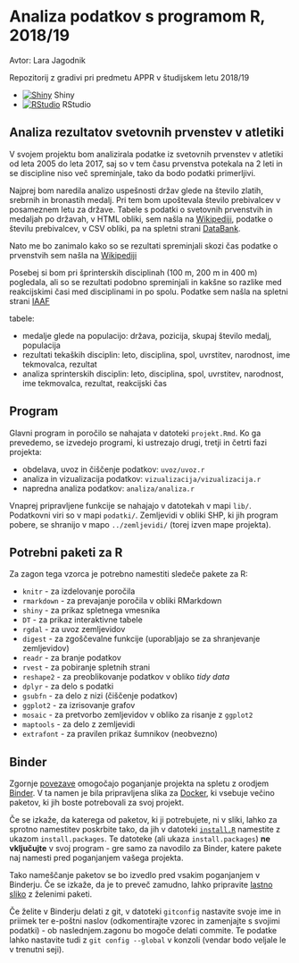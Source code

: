 # Analiza podatkov s programom R, 2018/19
Avtor: Lara Jagodnik

Repozitorij z gradivi pri predmetu APPR v študijskem letu 2018/19

* [![Shiny](http://mybinder.org/badge.svg)](http://beta.mybinder.org/v2/gh/larajagodnik/APPR-2018-19/master?urlpath=shiny/APPR-2018-19/projekt.Rmd) Shiny
* [![RStudio](http://mybinder.org/badge.svg)](http://beta.mybinder.org/v2/gh/larajagodnik/APPR-2018-19/master?urlpath=rstudio) RStudio

## Analiza rezultatov svetovnih prvenstev v atletiki

V svojem projektu bom analizirala podatke iz svetovnih prvenstev v atletiki od leta 2005 do leta 2017, saj so v tem času prvenstva potekala na 2 leti in se discipline niso več spreminjale, tako da bodo podatki primerljivi.

Najprej bom naredila analizo uspešnosti držav glede na število zlatih, srebrnih in bronastih medalj. Pri tem bom upoštevala število prebivalcev v posameznem letu za države. Tabele s podatki o svetovnih prvenstvih in medaljah po državah, v HTML obliki, sem našla na [Wikipediji](https://sl.wikipedia.org/wiki/Svetovno_prvenstvo_v_atletiki), podatke o številu prebivalcev, v CSV obliki, pa na spletni strani [DataBank](http://databank.worldbank.org/data/reports.aspx?source=2&series=SP.POP.TOTL&country=#).

Nato me bo zanimalo kako so se rezultati spreminjali skozi čas podatke o prvenstvih sem našla na [Wikipediji](https://sl.wikipedia.org/wiki/Svetovno_prvenstvo_v_atletiki_2017)

Posebej si bom pri šprinterskih disciplinah (100 m, 200 m in 400 m) pogledala, ali so se rezultati podobno spreminjali in kakšne so razlike med reakcijskimi časi med disciplinami in po spolu. Podatke sem našla na spletni strani [IAAF](https://www.iaaf.org/competitions/iaaf-world-championships/iaaf-world-championships-london-2017-5151/timetable/bydiscipline)

tabele:

* medalje glede na populacijo: država, pozicija, skupaj število medalj, populacija
* rezultati tekaških disciplin: leto, disciplina, spol, uvrstitev, narodnost, ime tekmovalca, rezultat
* analiza sprinterskih disciplin: leto, disciplina, spol, uvrstitev, narodnost, ime tekmovalca, rezultat, reakcijski čas 

## Program

Glavni program in poročilo se nahajata v datoteki `projekt.Rmd`.
Ko ga prevedemo, se izvedejo programi, ki ustrezajo drugi, tretji in četrti fazi projekta:

* obdelava, uvoz in čiščenje podatkov: `uvoz/uvoz.r`
* analiza in vizualizacija podatkov: `vizualizacija/vizualizacija.r`
* napredna analiza podatkov: `analiza/analiza.r`

Vnaprej pripravljene funkcije se nahajajo v datotekah v mapi `lib/`.
Podatkovni viri so v mapi `podatki/`.
Zemljevidi v obliki SHP, ki jih program pobere,
se shranijo v mapo `../zemljevidi/` (torej izven mape projekta).

## Potrebni paketi za R

Za zagon tega vzorca je potrebno namestiti sledeče pakete za R:

* `knitr` - za izdelovanje poročila
* `rmarkdown` - za prevajanje poročila v obliki RMarkdown
* `shiny` - za prikaz spletnega vmesnika
* `DT` - za prikaz interaktivne tabele
* `rgdal` - za uvoz zemljevidov
* `digest` - za zgoščevalne funkcije (uporabljajo se za shranjevanje zemljevidov)
* `readr` - za branje podatkov
* `rvest` - za pobiranje spletnih strani
* `reshape2` - za preoblikovanje podatkov v obliko *tidy data*
* `dplyr` - za delo s podatki
* `gsubfn` - za delo z nizi (čiščenje podatkov)
* `ggplot2` - za izrisovanje grafov
* `mosaic` - za pretvorbo zemljevidov v obliko za risanje z `ggplot2`
* `maptools` - za delo z zemljevidi
* `extrafont` - za pravilen prikaz šumnikov (neobvezno)

## Binder

Zgornje [povezave](#analiza-podatkov-s-programom-r-201819)
omogočajo poganjanje projekta na spletu z orodjem [Binder](https://mybinder.org/).
V ta namen je bila pripravljena slika za [Docker](https://www.docker.com/),
ki vsebuje večino paketov, ki jih boste potrebovali za svoj projekt.

Če se izkaže, da katerega od paketov, ki ji potrebujete, ni v sliki,
lahko za sprotno namestitev poskrbite tako,
da jih v datoteki [`install.R`](install.R) namestite z ukazom `install.packages`.
Te datoteke (ali ukaza `install.packages`) **ne vključujte** v svoj program -
gre samo za navodilo za Binder, katere pakete naj namesti pred poganjanjem vašega projekta.

Tako nameščanje paketov se bo izvedlo pred vsakim poganjanjem v Binderju.
Če se izkaže, da je to preveč zamudno,
lahko pripravite [lastno sliko](https://github.com/jaanos/APPR-docker) z želenimi paketi.

Če želite v Binderju delati z git,
v datoteki `gitconfig` nastavite svoje ime in priimek ter e-poštni naslov
(odkomentirajte vzorec in zamenjajte s svojimi podatki) -
ob naslednjem.zagonu bo mogoče delati commite.
Te podatke lahko nastavite tudi z `git config --global` v konzoli
(vendar bodo veljale le v trenutni seji).
